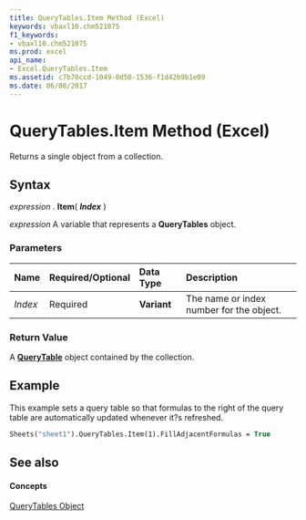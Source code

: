 ```yaml
---
title: QueryTables.Item Method (Excel)
keywords: vbaxl10.chm521075
f1_keywords:
- vbaxl10.chm521075
ms.prod: excel
api_name:
- Excel.QueryTables.Item
ms.assetid: c7b70ccd-1049-0d50-1536-f1d42b9b1e09
ms.date: 06/08/2017
---
```



# QueryTables.Item Method (Excel)

Returns a single object from a collection.


## Syntax

 _expression_ . **Item**( **_Index_** )

 _expression_ A variable that represents a **QueryTables** object.


### Parameters



|**Name**|**Required/Optional**|**Data Type**|**Description**|
|:-----|:-----|:-----|:-----|
| _Index_|Required| **Variant**|The name or index number for the object.|

### Return Value

A  **[QueryTable](Excel.QueryTable.md)** object contained by the collection.


## Example

This example sets a query table so that formulas to the right of the query table are automatically updated whenever it?s refreshed.


```vb
Sheets("sheet1").QueryTables.Item(1).FillAdjacentFormulas = True
```


## See also


#### Concepts


[QueryTables Object](Excel.QueryTables.md)

